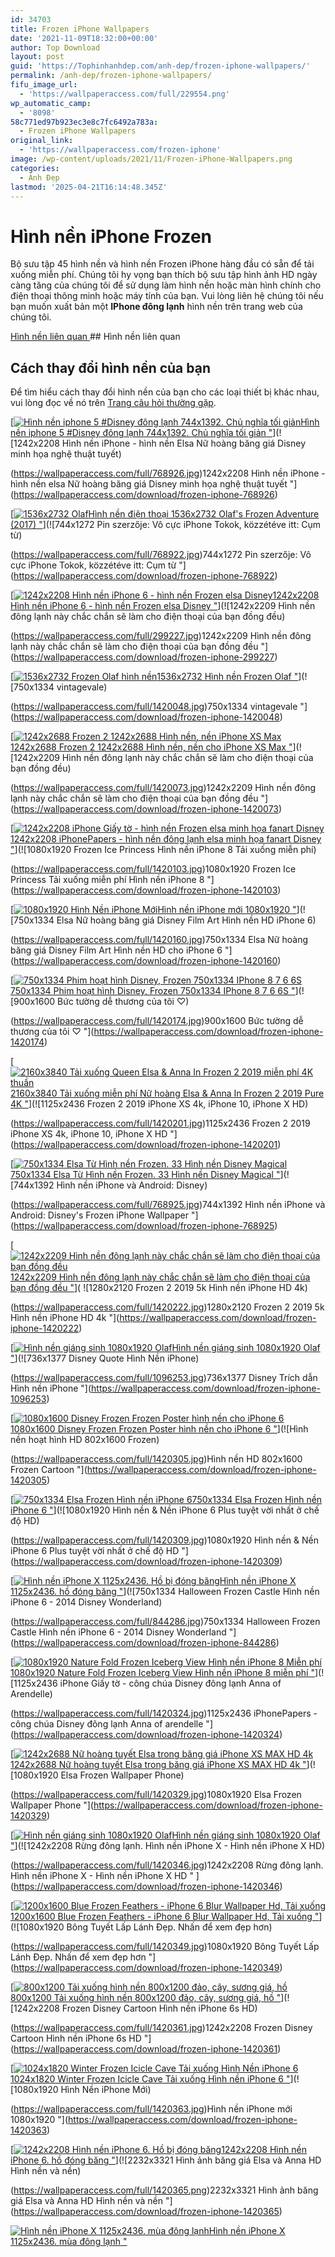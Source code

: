 ```yaml
---
id: 34703
title: Frozen iPhone Wallpapers
date: '2021-11-09T18:32:00+00:00'
author: Top Download
layout: post
guid: 'https://Tophinhanhdep.com/anh-dep/frozen-iphone-wallpapers/'
permalink: /anh-dep/frozen-iphone-wallpapers/
fifu_image_url:
  - 'https://wallpaperaccess.com/full/229554.png'
wp_automatic_camp:
  - '8098'
58c771ed97b923ec3e8c7fc6492a783a:
  - Frozen iPhone Wallpapers
original_link:
  - 'https://wallpaperaccess.com/frozen-iphone'
image: /wp-content/uploads/2021/11/Frozen-iPhone-Wallpapers.png
categories:
  - Ảnh Đẹp
lastmod: '2025-04-21T16:14:48.345Z'
---
```

# Hình nền iPhone Frozen

Bộ sưu tập 45 hình nền và hình nền Frozen iPhone hàng đầu có sẵn để tải xuống miễn phí. Chúng tôi hy vọng bạn thích bộ sưu tập hình ảnh HD ngày càng tăng của chúng tôi để sử dụng làm hình nền hoặc màn hình chính cho điện thoại thông minh hoặc máy tính của bạn. Vui lòng liên hệ chúng tôi nếu bạn muốn xuất bản một **IPhone đông lạnh** hình nền trên trang web của chúng tôi.

[Hình nền liên quan ](#related) ## Hình nền liên quan

## Cách thay đổi hình nền của bạn

Để tìm hiểu cách thay đổi hình nền của bạn cho các loại thiết bị khác nhau, vui lòng đọc về nó trên [Trang câu hỏi thường gặp](https://tophinhanhdep.com/faq/).

  
[[![Hình nền iphone 5 #Disney đông lạnh 744x1392.  Chủ nghĩa tối giản](https://wallpaperaccess.com/full/229554.png)Hình nền iphone 5 #Disney đông lạnh 744x1392. Chủ nghĩa tối giản "](https://wallpaperaccess.com/download/frozen-iphone-229554)](![1242x2208 Hình nền iPhone - hình nền Elsa Nữ hoàng băng giá Disney minh họa nghệ thuật tuyết)

(https://wallpaperaccess.com/full/768926.jpg)1242x2208 Hình nền iPhone - hình nền elsa Nữ hoàng băng giá Disney minh họa nghệ thuật tuyết "](https://wallpaperaccess.com/download/frozen-iphone-768926)

[[![1536x2732 Olaf](https://wallpaperaccess.com/full/1420009.jpg)Hình nền điện thoại 1536x2732 Olaf's Frozen Adventure (2017) "](https://wallpaperaccess.com/download/frozen-iphone-1420009)](![744x1272 Pin szerzője: Vô cực iPhone Tokok, közzétéve itt: Cụm từ)

(https://wallpaperaccess.com/full/768922.jpg)744x1272 Pin szerzője: Vô cực iPhone Tokok, közzétéve itt: Cụm từ "](https://wallpaperaccess.com/download/frozen-iphone-768922)

[[![1242x2208 Hình nền iPhone 6 - hình nền Frozen elsa Disney](https://wallpaperaccess.com/full/1350111.jpg)1242x2208 Hình nền iPhone 6 - hình nền Frozen elsa Disney "](https://wallpaperaccess.com/download/frozen-iphone-1350111)](![1242x2209 Hình nền đông lạnh này chắc chắn sẽ làm cho điện thoại của bạn đồng đều)

(https://wallpaperaccess.com/full/299227.jpg)1242x2209 Hình nền đông lạnh này chắc chắn sẽ làm cho điện thoại của bạn đồng đều "](https://wallpaperaccess.com/download/frozen-iphone-299227)

[[![1536x2732 Frozen Olaf hình nền](https://wallpaperaccess.com/full/1168160.jpg)1536x2732 Hình nền Frozen Olaf "](https://wallpaperaccess.com/download/frozen-iphone-1168160)](![750x1334 vintagevale)

(https://wallpaperaccess.com/full/1420048.jpg)750x1334 vintagevale "](https://wallpaperaccess.com/download/frozen-iphone-1420048)

[[![1242x2688 Frozen 2 1242x2688 Hình nền, nền iPhone XS Max](https://wallpaperaccess.com/full/1420050.jpg) 1242x2688 Frozen 2 1242x2688 Hình nền, nền cho iPhone XS Max "](https://wallpaperaccess.com/download/frozen-iphone-1420050)](![1242x2209 Hình nền đông lạnh này chắc chắn sẽ làm cho điện thoại của bạn đồng đều)

(https://wallpaperaccess.com/full/1420073.jpg)1242x2209 Hình nền đông lạnh này chắc chắn sẽ làm cho điện thoại của bạn đồng đều "](https://wallpaperaccess.com/download/frozen-iphone-1420073)

[[![1242x2208 iPhone Giấy tờ - hình nền Frozen elsa minh họa fanart Disney](https://wallpaperaccess.com/full/768943.jpg)1242x2208 iPhonePapers - hình nền đông lạnh elsa minh họa fanart Disney "](https://wallpaperaccess.com/download/frozen-iphone-768943)](![1080x1920 Frozen Ice Princess Hình nền iPhone 8 Tải xuống miễn phí)

(https://wallpaperaccess.com/full/1420103.jpg)1080x1920 Frozen Ice Princess Tải xuống miễn phí Hình nền iPhone 8 "](https://wallpaperaccess.com/download/frozen-iphone-1420103)

[[![1080x1920 Hình Nền iPhone Mới](https://wallpaperaccess.com/full/1420118.jpg)Hình nền iPhone mới 1080x1920 "](https://wallpaperaccess.com/download/frozen-iphone-1420118)](![750x1334 Elsa Nữ hoàng băng giá Disney Film Art Hình nền HD iPhone 6)

(https://wallpaperaccess.com/full/1420160.jpg)750x1334 Elsa Nữ hoàng băng giá Disney Film Art Hình nền HD cho iPhone 6 "](https://wallpaperaccess.com/download/frozen-iphone-1420160)

[[![750x1334 Phim hoạt hình Disney, Frozen 750x1334 IPhone 8 7 6 6S](https://wallpaperaccess.com/full/1420164.jpg)750x1334 Phim hoạt hình Disney, Frozen 750x1334 IPhone 8 7 6 6S "](https://wallpaperaccess.com/download/frozen-iphone-1420164)](![900x1600 Bức tường dễ thương của tôi ♡)

(https://wallpaperaccess.com/full/1420174.jpg)900x1600 Bức tường dễ thương của tôi ♡ "](https://wallpaperaccess.com/download/frozen-iphone-1420174)

[[![2160x3840 Tải xuống Queen Elsa & Anna In Frozen 2 2019 miễn phí 4K thuần](https://wallpaperaccess.com/full/1420177.jpg)2160x3840 Tải xuống miễn phí Nữ hoàng Elsa &amp; Anna In Frozen 2 2019 Pure 4K "](https://wallpaperaccess.com/download/frozen-iphone-1420177)](![1125x2436 Frozen 2 2019 iPhone XS 4k, iPhone 10, iPhone X HD)

(https://wallpaperaccess.com/full/1420201.jpg)1125x2436 Frozen 2 2019 iPhone XS 4k, iPhone 10, iPhone X HD "](https://wallpaperaccess.com/download/frozen-iphone-1420201)

[[![750x1334 Elsa Từ Hình nền Frozen.  33 Hình nền Disney Magical](https://wallpaperaccess.com/full/1420203.jpg)750x1334 Elsa Từ Hình nền Frozen. 33 Hình nền Disney Magical "](https://wallpaperaccess.com/download/frozen-iphone-1420203)](![744x1392 Hình nền iPhone và Android: Disney)

(https://wallpaperaccess.com/full/768925.jpg)744x1392 Hình nền iPhone và Android: Disney's Frozen iPhone Wallpaper "](https://wallpaperaccess.com/download/frozen-iphone-768925)

[[![1242x2209 Hình nền đông lạnh này chắc chắn sẽ làm cho điện thoại của bạn đồng đều](https://wallpaperaccess.com/full/1420219.jpg)1242x2209 Hình nền đông lạnh này chắc chắn sẽ làm cho điện thoại của bạn đồng đều "](https://wallpaperaccess.com/download/frozen-iphone-1420219)]( ![1280x2120 Frozen 2 2019 5k Hình nền iPhone HD 4k)

(https://wallpaperaccess.com/full/1420222.jpg)1280x2120 Frozen 2 2019 5k Hình nền iPhone HD 4k "](https://wallpaperaccess.com/download/frozen-iphone-1420222)

[[![Hình nền giáng sinh 1080x1920 Olaf](https://wallpaperaccess.com/full/1420224.jpg)Hình nền giáng sinh 1080x1920 Olaf "](https://wallpaperaccess.com/download/frozen-iphone-1420224)](![736x1377 Disney Quote Hình Nền iPhone)

(https://wallpaperaccess.com/full/1096253.jpg)736x1377 Disney Trích dẫn Hình nền iPhone "](https://wallpaperaccess.com/download/frozen-iphone-1096253)

[[![1080x1600 Disney Frozen Frozen Poster hình nền cho iPhone 6](https://wallpaperaccess.com/full/1420266.jpg)1080x1600 Disney Frozen Frozen Poster hình nền cho iPhone 6 "](https://wallpaperaccess.com/download/frozen-iphone-1420266)](![Hình nền hoạt hình HD 802x1600 Frozen)

(https://wallpaperaccess.com/full/1420305.jpg)Hình nền HD 802x1600 Frozen Cartoon "](https://wallpaperaccess.com/download/frozen-iphone-1420305)

[[![750x1334 Elsa Frozen Hình nền iPhone 6](https://wallpaperaccess.com/full/1420308.jpg)750x1334 Elsa Frozen Hình nền iPhone 6 "](https://wallpaperaccess.com/download/frozen-iphone-1420308)](![1080x1920 Hình nền & Nền iPhone 6 Plus tuyệt vời nhất ở chế độ HD)

(https://wallpaperaccess.com/full/1420309.jpg)1080x1920 Hình nền &amp; Nền iPhone 6 Plus tuyệt vời nhất ở chế độ HD "](https://wallpaperaccess.com/download/frozen-iphone-1420309)

[[![Hình nền iPhone X 1125x2436.  Hồ bị đóng băng](https://wallpaperaccess.com/full/1420314.jpg)Hình nền iPhone X 1125x2436. hồ đóng băng "](https://wallpaperaccess.com/download/frozen-iphone-1420314)](![750x1334 Halloween Frozen Castle Hình nền iPhone 6 - 2014 Disney Wonderland)

(https://wallpaperaccess.com/full/844286.jpg)750x1334 Halloween Frozen Castle Hình nền iPhone 6 - 2014 Disney Wonderland "](https://wallpaperaccess.com/download/frozen-iphone-844286)

[[![1080x1920 Nature Fold Frozen Iceberg View Hình nền iPhone 8 Miễn phí](https://wallpaperaccess.com/full/1420316.jpg)1080x1920 Nature Fold Frozen Iceberg View Hình nền iPhone 8 miễn phí "](https://wallpaperaccess.com/download/frozen-iphone-1420316)](![1125x2436 iPhone Giấy tờ - công chúa Disney đông lạnh Anna of Arendelle)

(https://wallpaperaccess.com/full/1420324.jpg)1125x2436 iPhonePapers - công chúa Disney đông lạnh Anna of arendelle "](https://wallpaperaccess.com/download/frozen-iphone-1420324)

[[![1242x2688 Nữ hoàng tuyết Elsa trong băng giá iPhone XS MAX HD 4k](https://wallpaperaccess.com/full/1350109.jpg)1242x2688 Nữ hoàng tuyết Elsa trong băng giá iPhone XS MAX HD 4k "](https://wallpaperaccess.com/download/frozen-iphone-1350109)](![1080x1920 Elsa Frozen Wallpaper Phone)

(https://wallpaperaccess.com/full/1420329.jpg)1080x1920 Elsa Frozen Wallpaper Phone "](https://wallpaperaccess.com/download/frozen-iphone-1420329)

[[![Hình nền giáng sinh 1080x1920 Olaf](https://wallpaperaccess.com/full/1420335.jpg)Hình nền giáng sinh 1080x1920 Olaf "](https://wallpaperaccess.com/download/frozen-iphone-1420335)](![1242x2208 Rừng đông lạnh.  Hình nền iPhone X - Hình nền iPhone X HD)

(https://wallpaperaccess.com/full/1420346.jpg)1242x2208 Rừng đông lạnh. Hình nền iPhone X - Hình nền iPhone X HD " ](https://wallpaperaccess.com/download/frozen-iphone-1420346)

[[![1200x1600 Blue Frozen Feathers - iPhone 6 Blur Wallpaper Hd, Tải xuống](https://wallpaperaccess.com/full/1420347.jpg)1200x1600 Blue Frozen Feathers - iPhone 6 Blur Wallpaper Hd, Tải xuống "](https://wallpaperaccess.com/download/frozen-iphone-1420347)](![1080x1920 Bông Tuyết Lấp Lánh Đẹp.  Nhấn để xem đẹp hơn)

(https://wallpaperaccess.com/full/1420349.jpg)1080x1920 Bông Tuyết Lấp Lánh Đẹp. Nhấn để xem đẹp hơn "](https://wallpaperaccess.com/download/frozen-iphone-1420349)

[[![800x1200 Tải xuống hình nền 800x1200 đảo, cây, sương giá, hồ](https://wallpaperaccess.com/full/1420354.jpg)800x1200 Tải xuống hình nền 800x1200 đảo, cây, sương giá, hồ "](https://wallpaperaccess.com/download/frozen-iphone-1420354)](![1242x2208 Frozen Disney Cartoon Hình nền iPhone 6s HD)

(https://wallpaperaccess.com/full/1420361.jpg)1242x2208 Frozen Disney Cartoon Hình nền iPhone 6s HD "](https://wallpaperaccess.com/download/frozen-iphone-1420361)

[[![1024x1820 Winter Frozen Icicle Cave Tải xuống Hình Nền iPhone 6](https://wallpaperaccess.com/full/1420362.jpg)1024x1820 Winter Frozen Icicle Cave Tải xuống Hình nền iPhone 6 "](https://wallpaperaccess.com/download/frozen-iphone-1420362)](![1080x1920 Hình Nền iPhone Mới)

(https://wallpaperaccess.com/full/1420363.jpg)Hình nền iPhone mới 1080x1920 "](https://wallpaperaccess.com/download/frozen-iphone-1420363)

[[![1242x2208 Hình nền iPhone 6.  Hồ bị đóng băng](https://wallpaperaccess.com/full/1368325.jpg)1242x2208 Hình nền iPhone 6. hồ đóng băng "](https://wallpaperaccess.com/download/frozen-iphone-1368325)](![2232x3321 Hình ảnh băng giá Elsa và Anna HD Hình nền và nền)

(https://wallpaperaccess.com/full/1420365.png)2232x3321 Hình ảnh băng giá Elsa và Anna HD Hình nền và nền "](https://wallpaperaccess.com/download/frozen-iphone-1420365)

[![Hình nền iPhone X 1125x2436.  mùa đông lạnh](https://wallpaperaccess.com/full/1420367.jpg)Hình nền iPhone X 1125x2436. mùa đông lạnh "](https://wallpaperaccess.com/download/frozen-iphone-1420367)
